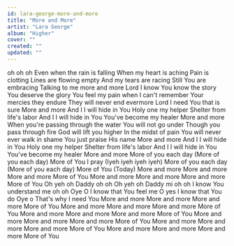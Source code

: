 ```yaml
---
id: lara-george-more-and-more
title: "More and More"
artist: "Lara George"
album: "Higher"
cover: ""
created: ""
updated: ""
---
```


oh oh oh
Even when the rain is falling
When my heart is aching
Pain is clotting
Lines are flowing empty
And my tears are racing
Still You are embracing
Talking to me more and more
Lord I know You know the story
You deserve the glory
You feel my pain when I can't remember 
Your mercies they endure
They will never end evermore
Lord I need You that is sure
More and more
And I
I will hide in You
Holy one my helper
Shelter from life's labor
And I
I will hide in You
You've become my healer
More and more
When you're passing through the water
You will not go under
Though you pass through fire
God will lift you higher
In the midst of pain
You will never ever walk in shame
You just praise His name
More and more
And I
I will hide in You
Holy one my helper
Shelter from life's labor
And I
I will hide in You
You've become my healer
More and more
More of you each day (More of you each day)
More of You I pray (Iyeh iyeh iyeh iyeh)
More of you each day (More of you each day)
More of You (Today)
More and more
More and more
More and more
More of You
More and more
More and more
More and more
More of You
Oh yeh oh Daddy oh oh
Oh yeh oh Daddy mi oh oh
I know You understand me oh oh
Oye O
I know that You feel me
O yes I know that You do
Oye o
That's why I need You
More and more
More and more
More and more
More of You
More and more
More and more
More and more
More of You
More and more
More and more
More and more
More of You
More and more
More and more
More and more
More of You
More and more
More and more
More and more
More of You
More and more
More and more
More and more
More of You